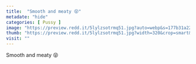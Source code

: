 ```yaml
---
title:  "Smooth and meaty 😝"
metadate: "hide"
categories: [ Pussy ]
image: "https://preview.redd.it/5lylzsotrmq51.jpg?auto=webp&s=177b31a2209e88999c7dd6324d68e846df0c7615"
thumb: "https://preview.redd.it/5lylzsotrmq51.jpg?width=320&crop=smart&auto=webp&s=19a9e189e7c55511d9fb45eaf1143a8bcb1418f5"
visit: ""
---
```

Smooth and meaty 😝
